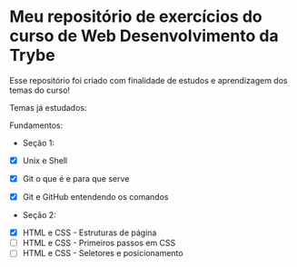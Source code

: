 # Meu repositório de exercícios do curso de Web Desenvolvimento da Trybe


Esse repositório foi criado com finalidade de estudos e aprendizagem dos temas do curso!


Temas já estudados:

  
Fundamentos:

- Seção 1:
- [x] Unix e Shell
- [x] Git o que é e para que serve
- [x] Git e GitHub entendendo os comandos


- Seção 2:
- [x] HTML e CSS - Estruturas de página
- [ ] HTML e CSS - Primeiros passos em CSS
- [ ] HTML e CSS - Seletores e posicionamento
